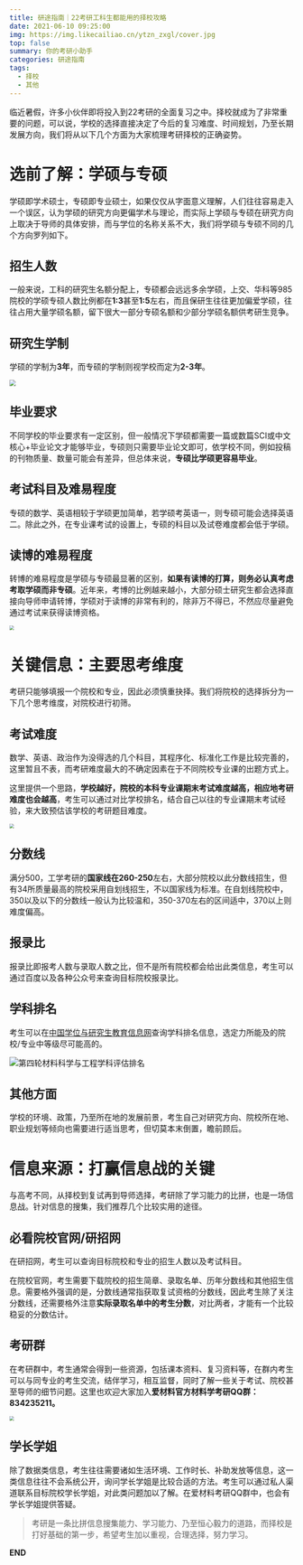 ```yaml
---
title: 研途指南｜22考研工科生都能用的择校攻略
date: 2021-06-10 09:25:00
img: https://img.likecailiao.cn/ytzn_zxgl/cover.jpg
top: false
summary: 你的考研小助手
categories: 研途指南
tags:
  - 择校
  - 其他
---
```


临近暑假，许多小伙伴即将投入到22考研的全面复习之中。择校就成为了非常重要的问题，可以说，学校的选择直接决定了今后的复习难度、时间规划，乃至长期发展方向，我们将从以下几个方面为大家梳理考研择校的正确姿势。



# 选前了解：学硕与专硕

学硕即学术硕士，专硕即专业硕士，如果仅仅从字面意义理解，人们往往容易走入一个误区，认为学硕的研究方向更偏学术与理论，而实际上学硕与专硕在研究方向上取决于导师的具体安排，而与学位的名称关系不大，我们将学硕与专硕不同的几个方向罗列如下。



## 招生人数

一般来说，工科的研究生名额分配上，专硕都会远远多余学硕，上交、华科等985院校的学硕专硕人数比例都在**1:3**甚至**1:5**左右，而且保研生往往更加偏爱学硕，往往占用大量学硕名额，留下很大一部分专硕名额和少部分学硕名额供考研生竞争。



## 研究生学制

学硕的学制为**3年**，而专硕的学制则视学校而定为**2-3年**。

<img src="https://img.likecailiao.cn/ytzn_zxgl/1.webp" style="zoom: 67%;" />



## 毕业要求

不同学校的毕业要求有一定区别，但一般情况下学硕都需要一篇或数篇SCI或中文核心+毕业论文才能够毕业，专硕则只需要毕业论文即可，依学校不同，例如投稿的刊物质量、数量可能会有差异，但总体来说，**专硕比学硕更容易毕业**。



## 考试科目及难易程度

专硕的数学、英语相较于学硕更加简单，若学硕考英语一，则专硕可能会选择英语二。除此之外，在专业课考试的设置上，专硕的科目以及试卷难度都会低于学硕。



## 读博的难易程度

转博的难易程度是学硕与专硕最显著的区别，**如果有读博的打算，则务必认真考虑考取学硕而非专硕**。近年来，考博的比例越来越小，大部分硕士研究生都会选择直接向导师申请转博，学硕对于读博的非常有利的，除非万不得已，不然应尽量避免通过考试来获得读博资格。

<img src="https://img.likecailiao.cn/ytzn_zxgl/2.webp" style="zoom: 50%;" />



# 关键信息：主要思考维度

考研只能够填报一个院校和专业，因此必须慎重抉择。我们将院校的选择拆分为一下几个思考维度，对院校进行初筛。



## 考试难度

数学、英语、政治作为没得选的几个科目，其程序化、标准化工作是比较完善的，这里暂且不表，而考研难度最大的不确定因素在于不同院校专业课的出题方式上。

这里提供一个思路，**学校越好，院校的本科专业课期末考试难度越高，相应地考研难度也会越高**，考生可以通过对比学校排名，结合自己以往的专业课期末考试经验，来大致预估该学校的考研题目难度。

<img src="https://img.likecailiao.cn/ytzn_zxgl/3.webp" style="zoom: 50%;" />



## 分数线

满分500，工学考研的**国家线在260-250**左右，大部分院校以此分数线招生，但有34所质量最高的院校采用自划线招生，不以国家线为标准。在自划线院校中，350以及以下的分数线一般认为比较温和，350-370左右的区间适中，370以上则难度偏高。



## 报录比

报录比即报考人数与录取人数之比，但不是所有院校都会给出此类信息，考生可以通过百度以及各种公众号来查询目标院校报录比。



## 学科排名

考生可以在[中国学位与研究生教育信息网](http://www.cdgdc.edu.cn/)查询学科排名信息，选定力所能及的院校/专业中等级尽可能高的。

![第四轮材料科学与工程学科评估排名](https://img.likecailiao.cn/ytzn_zxgl/4.png)



## 其他方面

学校的环境、政策，乃至所在地的发展前景，考生自己对研究方向、院校所在地、职业规划等倾向也需要进行适当思考，但切莫本末倒置，瞻前顾后。



# 信息来源：打赢信息战的关键

与高考不同，从择校到复试再到导师选择，考研除了学习能力的比拼，也是一场信息战。针对信息的搜集，我们推荐几个比较实用的途径。



## 必看院校官网/研招网

在研招网，考生可以查询目标院校和专业的招生人数以及考试科目。

在院校官网，考生需要下载院校的招生简章、录取名单、历年分数线和其他招生信息。需要格外强调的是，分数线通常指获取复试资格的分数线，因此考生除了关注分数线，还需要格外注意**实际录取名单中的考生分数**，对比两者，才能有一个比较稳妥的分数估计。



## 考研群

在考研群中，考生通常会得到一些资源，包括课本资料、复习资料等，在群内考生可以与同专业的考生交流，结伴学习，相互监督，同时了解一些关于考试、院校甚至导师的细节问题。这里也欢迎大家加入**爱材料官方材料学考研QQ群：834235211。**

<img src="https://img.likecailiao.cn/ytzn_zxgl/5.webp" style="zoom:50%;" />



## 学长学姐

除了数据类信息，考生往往需要诸如生活环境、工作时长、补助发放等信息，这一类信息往往不会系统公开，询问学长学姐是比较合适的方法。考生可以通过私人渠道联系目标院校学长学姐，对此类问题加以了解。在爱材料考研QQ群中，也会有学长学姐提供答疑。



> 考研是一条比拼信息搜集能力、学习能力、乃至恒心毅力的道路，而择校是打好基础的第一步，希望考生加以重视，合理选择，努力学习。

**END**
